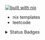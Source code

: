 [![built with nix](https://builtwithnix.org/badge.svg)](https://builtwithnix.org)

* nix templates
* leetcode

<details>
<summary>Status Badges</summary>
<br>

[![Leetcode C/C++ Tests](https://github.com/SauravMaheshkar/playground/actions/workflows/leetcode-c-tests.yml/badge.svg)](https://github.com/SauravMaheshkar/playground/actions/workflows/leetcode-c-tests.yml) [![Leetcode Prolog Tests](https://github.com/SauravMaheshkar/playground/actions/workflows/leetcode-prolog-tests.yml/badge.svg)](https://github.com/SauravMaheshkar/playground/actions/workflows/leetcode-prolog-tests.yml) [![Leetcode Python Tests](https://github.com/SauravMaheshkar/playground/actions/workflows/leetcode-python-tests.yml/badge.svg)](https://github.com/SauravMaheshkar/playground/actions/workflows/leetcode-python-tests.yml) [![Leetcode Rust Tests](https://github.com/SauravMaheshkar/playground/actions/workflows/leetcode-rust-tests.yml/badge.svg)](https://github.com/SauravMaheshkar/playground/actions/workflows/leetcode-rust-tests.yml)
</details>
